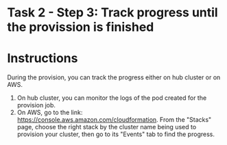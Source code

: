 # Task 2 - Step 3: Track progress until the provission is finished

  Instructions
  ============

  During the provision, you can track the progress either on hub cluster or on AWS.

  1) On hub cluster, you can monitor the logs of the pod created for the provision job.
  2) On AWS, go to the link: https://console.aws.amazon.com/cloudformation. From the "Stacks" page, choose the
     right stack by the cluster name being used to provision your cluster, then go to its "Events" tab to find
     the progress.

